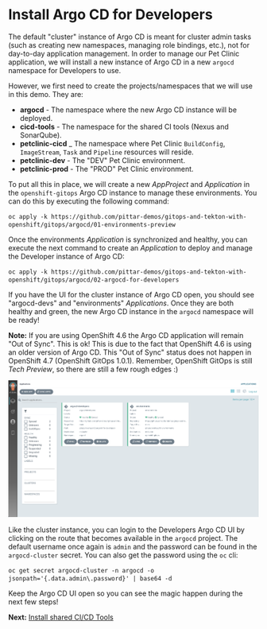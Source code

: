 # Install Argo CD for Developers

The default "cluster" instance of Argo CD is meant for cluster admin tasks (such as creating new namespaces, managing role bindings, etc.), not for day-to-day application management.  In order to manage our Pet Clinic application, we will install a new instance of Argo CD in a new `argocd` namespace for Developers to use.

However, we first need to create the projects/namespaces that we will use in this demo.  They are:

* **argocd** - The namespace where the new Argo CD instance will be deployed.
* **cicd-tools** - The namespace for the shared CI tools (Nexus and SonarQube).
* **petclinic-cicd** _ The namespace where Pet Clinic `BuildConfig`, `ImageStream`, `Task` and `Pipeline` resources will reside.
* **petclinic-dev** - The "DEV" Pet Clinic environment.
* **petclinic-prod** - The "PROD" Pet Clinic environment.

To put all this in place, we will create a new *AppProject* and *Application* in the `openshift-gitops` Argo CD instance to manage these environments.  You can do this by executing the following command:

```
oc apply -k https://github.com/pittar-demos/gitops-and-tekton-with-openshift/gitops/argocd/01-environments-preview
```

Once the environments *Application* is synchronized and healthy, you can execute the next command to create an *Application* to deploy and manage the Developer instance of Argo CD:

```
oc apply -k https://github.com/pittar-demos/gitops-and-tekton-with-openshift/gitops/argocd/02-argocd-for-developers
```

If you have the UI for the cluster instance of Argo CD open, you should see "argocd-devs" and "environments" *Applications*.  Once they are both healthy and green, the new Argo CD instance in the `argocd` namespace will be ready!

**Note:** If you are using OpenShift 4.6 the Argo CD application will remain "Out of Sync".  This is ok!  This is due to the fact that OpenShift 4.6 is using an older version of Argo CD.  This "Out of Sync" status does not happen in OpenShift 4.7 (OpenShift GitOps 1.0.1).  Remember, OpenShift GitOps is still *Tech Preview*, so there are still a few rough edges :)

![Cluster Argo CD deploying the Developer instance of Argo CD](images/cluster-argocd.png)

Like the cluster instance, you can login to the Developers Argo CD UI by clicking on the route that becomes available in the `argocd` project.  The default username once again is `admin` and the password can be found in the `argocd-cluster` secret. You can also get the password using the `oc` cli:

```
oc get secret argocd-cluster -n argocd -o jsonpath='{.data.admin\.password}' | base64 -d
```

Keep the Argo CD UI open so you can see the magic happen during the next few steps!

**Next:** [Install shared CI/CD Tools](03-install-shared-cicd-tools.md)